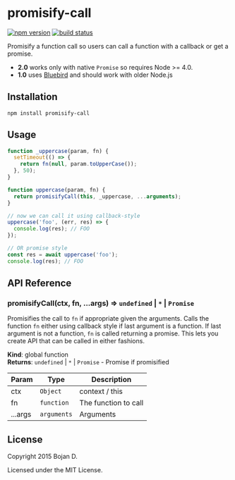 # promisify-call

[![npm version](https://img.shields.io/npm/v/promisify-call.svg?style=flat-square)](https://www.npmjs.com/package/promisify-call)
[![build status](https://img.shields.io/travis/bojand/promisify-call/master.svg?style=flat-square)](https://travis-ci.org/bojand/promisify-call)

Promisify a function call so users can call a function with a callback or get a promise.
* **2.0** works only with native `Promise` so requires Node >= 4.0.
* **1.0** uses [Bluebird](www.bluebirdjs.com) and should work with older Node.js

## Installation

`npm install promisify-call`

## Usage

```js
function _uppercase(param, fn) {
  setTimeout(() => {
    return fn(null, param.toUpperCase());
  }, 50);
}

function uppercase(param, fn) {
  return promisifyCall(this, _uppercase, ...arguments);
}

// now we can call it using callback-style
uppercase('foo', (err, res) => {
  console.log(res); // FOO
});

// OR promise style
const res = await uppercase('foo');
console.log(res); // FOO
```

## API Reference

<a name="promisifyCall"></a>

### promisifyCall(ctx, fn, ...args) ⇒ <code>undefined</code> &#124; <code>\*</code> &#124; <code>Promise</code>
Promisifies the call to <code>fn</code> if appropriate given the arguments.
Calls the function <code>fn</code> either using callback style if last argument is a function.
If last argument is not a function, <code>fn</code> is called returning a promise.
This lets you create API that can be called in either fashions.

**Kind**: global function  
**Returns**: <code>undefined</code> &#124; <code>\*</code> &#124; <code>Promise</code> - Promise if promisified  

| Param | Type | Description |
| --- | --- | --- |
| ctx | <code>Object</code> | context / this |
| fn | <code>function</code> | The function to call |
| ...args | <code>arguments</code> | Arguments |

## License

Copyright 2015 Bojan D.

Licensed under the MIT License.
